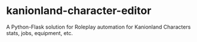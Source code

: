 # kanionland-character-editor
A Python-Flask solution for Roleplay automation for Kanionland Characters stats, jobs, equipment, etc.
